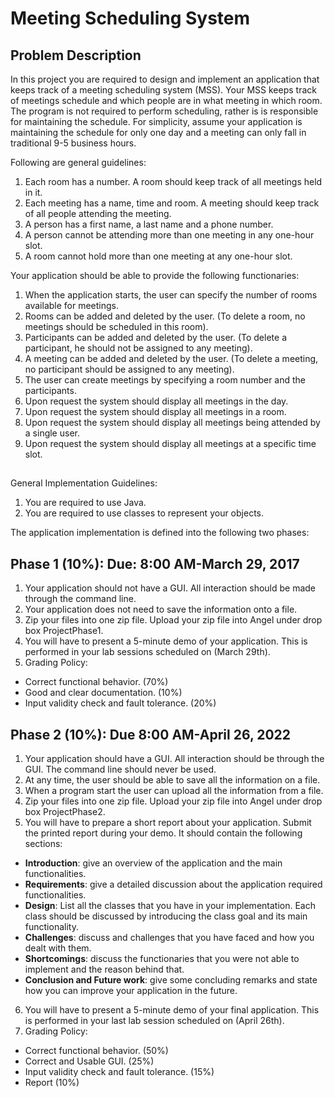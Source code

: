 # Meeting Scheduling System

## Problem Description

In this project you are required to design and implement an application that keeps track of a
meeting scheduling system (MSS). Your MSS keeps track of meetings schedule and which
people are in what meeting in which room. The program is not required to perform scheduling,
rather is is responsible for maintaining the schedule. For simplicity, assume your application is
maintaining the schedule for only one day and a meeting can only fall in traditional 9-5 business
hours.

Following are general guidelines:

1. Each room has a number. A room should keep track of all meetings held in it.
2. Each meeting has a name, time and room. A meeting should keep track of all people attending the meeting.
3. A person has a first name, a last name and a phone number.
4. A person cannot be attending more than one meeting in any one-hour slot.
5. A room cannot hold more than one meeting at any one-hour slot.

Your application should be able to provide the following functionaries:

1. When the application starts, the user can specify the number of rooms available for meetings.
2. Rooms can be added and deleted by the user. (To delete a room, no meetings should be scheduled in this room).
3. Participants can be added and deleted by the user. (To delete a participant, he should not be assigned to any meeting).
4. A meeting can be added and deleted by the user. (To delete a meeting, no participant should be assigned to any meeting).
5. The user can create meetings by specifying a room number and the participants.
6. Upon request the system should display all meetings in the day.
7. Upon request the system should display all meetings in a room.
8. Upon request the system should display all meetings being attended by a single user.
9. Upon request the system should display all meetings at a specific time slot.

## 
General Implementation Guidelines:

1. You are required to use Java.
2. You are required to use classes to represent your objects.

The application implementation is defined into the following two phases:

## Phase 1 (10%): Due: 8:00 AM-March 29, 2017

1. Your application should not have a GUI. All interaction should be made through the command line.
2. Your application does not need to save the information onto a file.
3. Zip your files into one zip file. Upload your zip file into Angel under drop box ProjectPhase1.
4. You will have to present a 5-minute demo of your application. This is performed in your lab sessions scheduled on (March 29th).
5. Grading Policy:
* Correct functional behavior. (70%)
* Good and clear documentation. (10%)
* Input validity check and fault tolerance. (20%)

## Phase 2 (10%): Due 8:00 AM-April 26, 2022

1. Your application should have a GUI. All interaction should be through the GUI. The command line should never be used.
2. At any time, the user should be able to save all the information on a file.
3. When a program start the user can upload all the information from a file.
4. Zip your files into one zip file. Upload your zip file into Angel under drop box ProjectPhase2.
5. You will have to prepare a short report about your application. Submit the printed report during your demo. It should contain the following sections:
* **Introduction**: give an overview of the application and the main functionalities.
* **Requirements**: give a detailed discussion about the application required functionalities.
* **Design**: List all the classes that you have in your implementation. Each class should be discussed by introducing the class goal and its main functionality.
* **Challenges**: discuss and challenges that you have faced and how you dealt with them.
* **Shortcomings**: discuss the functionaries that you were not able to implement and the reason behind that.
* **Conclusion and Future work**: give some concluding remarks and state how you can improve your application in the future.
6. You will have to present a 5-minute demo of your final application. This is performed in your last lab session scheduled on (April 26th).
7. Grading Policy:
* Correct functional behavior. (50%)
* Correct and Usable GUI. (25%)
* Input validity check and fault tolerance. (15%)
* Report (10%)

